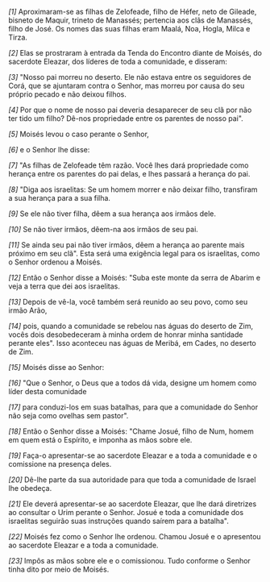 *[1]* Aproximaram-se as filhas de Zelofeade, filho de Héfer, neto de Gileade, bisneto de Maquir, trineto de Manassés; pertencia aos clãs de Manassés, filho de José. Os nomes das suas filhas eram Maalá, Noa, Hogla, Milca e Tirza.

*[2]* Elas se prostraram à entrada da Tenda do Encontro diante de Moisés, do sacerdote Eleazar, dos líderes de toda a comunidade, e disseram:

*[3]* "Nosso pai morreu no deserto. Ele não estava entre os seguidores de Corá, que se ajuntaram contra o Senhor, mas morreu por causa do seu próprio pecado e não deixou filhos.

*[4]* Por que o nome de nosso pai deveria desaparecer de seu clã por não ter tido um filho? Dê-nos propriedade entre os parentes de nosso pai".

*[5]* Moisés levou o caso perante o Senhor,

*[6]* e o Senhor lhe disse:

*[7]* "As filhas de Zelofeade têm razão. Você lhes dará propriedade como herança entre os parentes do pai delas, e lhes passará a herança do pai.

*[8]* "Diga aos israelitas: Se um homem morrer e não deixar filho, transfiram a sua herança para a sua filha.

*[9]* Se ele não tiver filha, dêem a sua herança aos irmãos dele.

*[10]* Se não tiver irmãos, dêem-na aos irmãos de seu pai.

*[11]* Se ainda seu pai não tiver irmãos, dêem a herança ao parente mais próximo em seu clã". Esta será uma exigência legal para os israelitas, como o Senhor ordenou a Moisés.

*[12]* Então o Senhor disse a Moisés: "Suba este monte da serra de Abarim e veja a terra que dei aos israelitas.

*[13]* Depois de vê-la, você também será reunido ao seu povo, como seu irmão Arão,

*[14]* pois, quando a comunidade se rebelou nas águas do deserto de Zim, vocês dois desobedeceram à minha ordem de honrar minha santidade perante eles". Isso aconteceu nas águas de Meribá, em Cades, no deserto de Zim.

*[15]* Moisés disse ao Senhor:

*[16]* "Que o Senhor, o Deus que a todos dá vida, designe um homem como líder desta comunidade

*[17]* para conduzi-los em suas batalhas, para que a comunidade do Senhor não seja como ovelhas sem pastor".

*[18]* Então o Senhor disse a Moisés: "Chame Josué, filho de Num, homem em quem está o Espírito, e imponha as mãos sobre ele.

*[19]* Faça-o apresentar-se ao sacerdote Eleazar e a toda a comunidade e o comissione na presença deles.

*[20]* Dê-lhe parte da sua autoridade para que toda a comunidade de Israel lhe obedeça.

*[21]* Ele deverá apresentar-se ao sacerdote Eleazar, que lhe dará diretrizes ao consultar o Urim perante o Senhor. Josué e toda a comunidade dos israelitas seguirão suas instruções quando saírem para a batalha".

*[22]* Moisés fez como o Senhor lhe ordenou. Chamou Josué e o apresentou ao sacerdote Eleazar e a toda a comunidade.

*[23]* Impôs as mãos sobre ele e o comissionou. Tudo conforme o Senhor tinha dito por meio de Moisés.

